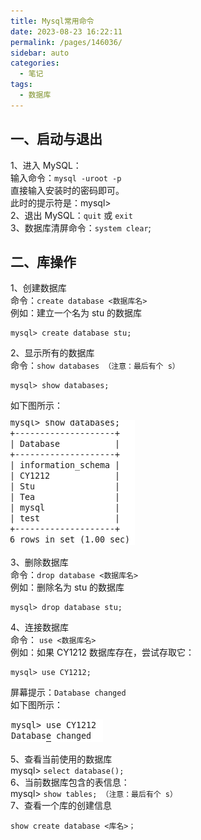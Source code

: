 ```yaml
---
title: Mysql常用命令
date: 2023-08-23 16:22:11
permalink: /pages/146036/
sidebar: auto
categories:
  - 笔记
tags:
  - 数据库
---
```


## 一、启动与退出

1、进入 MySQL：  
输入命令：`mysql -uroot -p`  
直接输入安装时的密码即可。  
此时的提示符是：mysql>  
2、退出 MySQL：`quit` 或 `exit`  
3、数据库清屏命令：`system clear`;

## 二、库操作

1、创建数据库  
命令：`create database <数据库名>`  
例如：建立一个名为 stu 的数据库

```
mysql> create database stu;
```

2、显示所有的数据库  
命令：`show databases （注意：最后有个 s）`

```
mysql> show databases;
```

如下图所示：

![显示所有的数据库](./img/1-1.png)

3、删除数据库  
命令：`drop database <数据库名>`  
例如：删除名为 stu 的数据库

```
mysql> drop database stu;
```

4、连接数据库  
命令： `use <数据库名>`  
例如：如果 CY1212 数据库存在，尝试存取它：

```
mysql> use CY1212;
```

屏幕提示：`Database changed`  
如下图所示：

![图片](./img/1-2.png)

5、查看当前使用的数据库  
mysql> `select database();`  
6、当前数据库包含的表信息：  
mysql> `show tables; （注意：最后有个 s）`  
7、查看一个库的创建信息

```
show create database <库名>；
```
